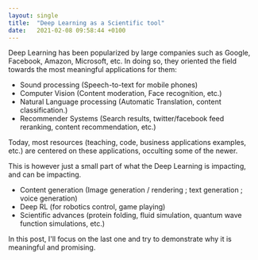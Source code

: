 ```yaml
---
layout: single
title:  "Deep Learning as a Scientific tool"
date:   2021-02-08 09:58:44 +0100
---
```


Deep Learning has been popularized by large companies such as Google, Facebook, Amazon, Microsoft, etc.
In doing so, they oriented the field towards the most meaningful applications for them:

- Sound processing (Speech-to-text for mobile phones)
- Computer Vision (Content moderation, Face recognition, etc.)
- Natural Language processing (Automatic Translation, content classification.)
- Recommender Systems (Search results, twitter/facebook feed reranking, content recommendation, etc.)

Today, most resources (teaching, code, business applications examples, etc.) are centered on these applications, occulting some of the newer.

This is however just a small part of what the Deep Learning is impacting, and can be impacting.

- Content generation (Image generation / rendering ; text generation ; voice generation)
- Deep RL (for robotics control, game playing)
- Scientific advances (protein folding, fluid simulation, quantum wave function simulations, etc.)

In this post, I'll focus on the last one and try to demonstrate why it is meaningful and promising.
